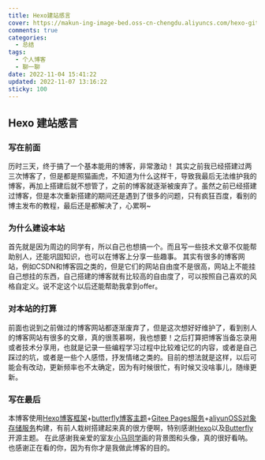 ```yaml
---
title: Hexo建站感言
cover: https://makun-ing-image-bed.oss-cn-chengdu.aliyuncs.com/hexo-gitee-blog/article/_post/summary/hello-world/cover.jpg
comments: true
categories:
  - 总结
tags:
  - 个人博客
  - 聊一聊
date: 2022-11-04 15:41:22
updated: 2022-11-07 13:16:22
sticky: 100
---
```


## Hexo 建站感言

### 写在前面
历时三天，终于搞了一个基本能用的博客，非常激动！
其实之前我已经搭建过两三次博客了，但是都是照猫画虎，不知道为什么这样干，导致我最后无法维护我的博客，再加上搭建后就不想管了，之前的博客就逐渐被废弃了。虽然之前已经搭建过博客，但是本次重新搭建的期间还是遇到了很多的问题，只有疯狂百度，看别的博主发布的教程，最后还是都解决了，心累啊~

### 为什么建设本站
首先就是因为周边的同学有，所以自己也想搞一个。而且写一些技术文章不仅能帮助别人，还能巩固知识，也可以在博客上分享一些趣事。
其实有很多的博客网站，例如CSDN和博客园之类的，但是它们的网站自由度不是很高，网站上不能挂自己想挂的东西，自己搭建的博客就有比较高的自由度了，可以按照自己喜欢的风格自定义。说不定这个以后还能帮助我拿到offer。

### 对本站的打算
前面也说到之前做过的博客网站都逐渐废弃了，但是这次想好好维护了，看到别人的博客网站有很多的文章，真的很羡慕啊，我也想要！之后打算把博客当备忘录用或者技术分享用，也就是记录一些编程学习过程中比较难记忆的内容，或者是自己踩过的坑，或者是一些个人感悟，抒发情绪之类的。目前的想法就是这样，以后可能会有改动，更新频率也不太确定，因为有时候很忙，有时候又没啥事儿，随缘更新。

### 写在最后
本博客使用[Hexo博客框架](https://hexo.io/zh-cn/)+[butterfly博客主题](https://butterfly.js.org/)+[Gitee Pages服务](https://gitee.com/help/articles/4136)+[aliyunOSS对象存储服务](https://www.aliyun.com/product/oss)构建，有前人栽树搭建起来真的很方便啊，特别感谢[Hexo](https://hexo.io/zh-cn/)以及[Butterfly](https://github.com/jerryc127/hexo-theme-butterfly)开源主题。
在此感谢我亲爱的室友[小马同学](https://gitee.com/jiaxinxiaobinggan)画的背景图和头像，真的很好看呐。
也感谢正在看的你，因为有你才是我做此博客的目的。